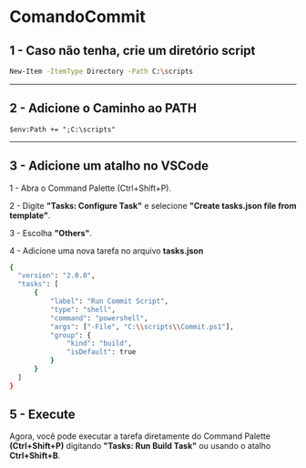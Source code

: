 # **ComandoCommit**
## 1 - Caso não tenha, crie um diretório **script**
```bash
New-Item -ItemType Directory -Path C:\scripts
```
---
## 2 - Adicione o Caminho ao **PATH**
```
$env:Path += ";C:\scripts"
```
---
## 3 - Adicione um **atalho** no VSCode
  1 - Abra o Command Palette (Ctrl+Shift+P).

  2 - Digite **"Tasks: Configure Task"** e selecione **"Create tasks.json file from template"**.

  3 - Escolha **"Others"**.

  4 - Adicione uma nova tarefa no arquivo **tasks.json**
  ```bash
  {
    "version": "2.0.0",
    "tasks": [
        {
            "label": "Run Commit Script",
            "type": "shell",
            "command": "powershell",
            "args": ["-File", "C:\\scripts\\Commit.ps1"],
            "group": {
                "kind": "build",
                "isDefault": true
            }
        }
    ]
}
```
## 5 - Execute
Agora, você pode executar a tarefa diretamente do Command Palette **(Ctrl+Shift+P)** digitando **"Tasks: Run Build Task"** ou usando o atalho **Ctrl+Shift+B**.
